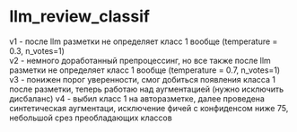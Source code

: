 # llm_review_classif

v1 - после llm разметки не определяет класс 1 вообще (temperature = 0.3, n_votes=1)\
v2 - немного доработанный препроцессинг, но все также после llm разметки не определяет класс 1 вообще (temperature = 0.7, n_votes=1)\
v3 - понижен порог уверенности, смог добиться появления класса 1 после разметки, теперь работаю над аугментацией (нужно исключить дисбаланс)
v4 - выбил класс 1 на авторазметке, далее проведена синтетическая аугментаци, исключение фичей с конфиденсом ниже 75, небольшой срез преобладающих классов
